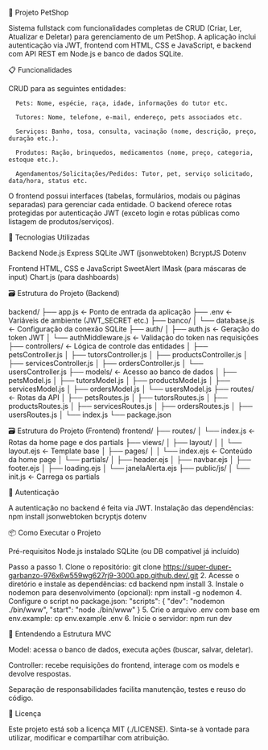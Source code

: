 🐾 Projeto PetShop

   Sistema fullstack com funcionalidades completas de CRUD (Criar, Ler, Atualizar e Deletar) para gerenciamento de um PetShop. A aplicação inclui autenticação via JWT, frontend com HTML, CSS e JavaScript, e backend com API REST em Node.js e banco de dados SQLite.

📋 Funcionalidades

   CRUD para as seguintes entidades:

      Pets: Nome, espécie, raça, idade, informações do tutor etc.

      Tutores: Nome, telefone, e-mail, endereço, pets associados etc.

      Serviços: Banho, tosa, consulta, vacinação (nome, descrição, preço, duração etc.).

      Produtos: Ração, brinquedos, medicamentos (nome, preço, categoria, estoque etc.).

      Agendamentos/Solicitações/Pedidos: Tutor, pet, serviço solicitado, data/hora, status etc.

   O frontend possui interfaces (tabelas, formulários, modais ou páginas separadas) para gerenciar cada entidade.
   O backend oferece rotas protegidas por autenticação JWT (exceto login e rotas públicas como listagem de produtos/serviços).

🚀 Tecnologias Utilizadas

   Backend
      Node.js
      Express
      SQLite
      JWT (jsonwebtoken)
      BcryptJS
      Dotenv

   Frontend
      HTML, CSS e JavaScript
      SweetAlert
      IMask (para máscaras de input)
      Chart.js (para dashboards)

🗃️ Estrutura do Projeto (Backend)

   backend/
   ├── app.js                      ← Ponto de entrada da aplicação
   ├── .env                        ← Variáveis de ambiente (JWT_SECRET etc.)
   ├── banco/
   │   └── database.js             ← Configuração da conexão SQLite
   ├── auth/
   │   ├── auth.js                 ← Geração do token JWT
   │   └── authMiddleware.js       ← Validação do token nas requisições
   ├── controllers/                ← Lógica de controle das entidades
   │   ├── petsController.js
   │   ├── tutorsController.js
   │   ├── productsController.js
   │   ├── servicesController.js
   │   ├── ordersController.js
   │   └── usersController.js
   ├── models/                     ← Acesso ao banco de dados
   │   ├── petsModel.js
   │   ├── tutorsModel.js
   │   ├── productsModel.js
   │   ├── servicesModel.js
   │   ├── ordersModel.js
   │   └── usersModel.js
   ├── routes/                     ← Rotas da API
   │   ├── petsRoutes.js
   │   ├── tutorsRoutes.js
   │   ├── productsRoutes.js
   │   ├── servicesRoutes.js
   │   ├── ordersRoutes.js
   │   ├── usersRoutes.js
   │   └── index.js
   └── package.json

🗃️ Estrutura do Projeto (Frontend)
   frontend/
   ├── routes/
   │   └── index.js        ← Rotas da home page e dos partials
   ├── views/
   │   ├── layout/
   │   │   └── layout.ejs  ← Template base
   │   ├── pages/
   │   │   └── index.ejs   ← Conteúdo da home page
   │   └── partials/
   │       ├── header.ejs
   │       ├── navbar.ejs
   │       ├── footer.ejs
   │       ├── loading.ejs
   │       └── janelaAlerta.ejs
   ├── public/js/
   │   └── init.js         ← Carrega os partials


🔐 Autenticação

   A autenticação no backend é feita via JWT.
   Instalação das dependências:
      npm install jsonwebtoken bcryptjs dotenv

📦 Como Executar o Projeto

   Pré-requisitos
      Node.js instalado
      SQLite (ou DB compatível já incluído)

   Passo a passo
      1. Clone o repositório:
         git clone https://super-duper-garbanzo-976x6w559wg627rj9-3000.app.github.dev/.git
      2. Acesse o diretório e instale as dependências:
         cd backend
         npm install
      3. Instale o nodemon para desenvolvimento (opcional):
         npm install -g nodemon
      4. Configure o script no package.json:
         "scripts": {
         "dev": "nodemon ./bin/www",
         "start": "node ./bin/www"
         }
      5. Crie o arquivo .env com base em env.example:
         cp env.example .env
      6. Inicie o servidor:
         npm run dev

🧠 Entendendo a Estrutura MVC

   Model: acessa o banco de dados, executa ações (buscar, salvar, deletar).

   Controller: recebe requisições do frontend, interage com os models e devolve respostas.

   Separação de responsabilidades facilita manutenção, testes e reuso do código.

📄 Licença

   Este projeto está sob a licença MIT (./LICENSE).
   Sinta-se à vontade para utilizar, modificar e compartilhar com atribuição.